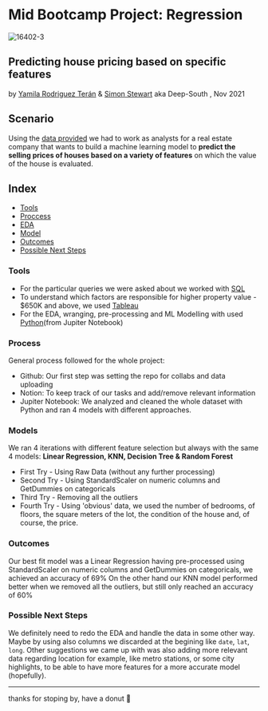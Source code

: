 # Mid Bootcamp Project: Regression
![16402-3](https://user-images.githubusercontent.com/81629326/142200377-dd6df1a3-f40b-4d85-9923-abe1201459c0.jpg)

## Predicting house pricing based on specific features

by [Yamila Rodriguez Terán](https://github.com/yamilart/) & [Simon Stewart](https://github.com/nomaditect/) aka Deep-South , Nov 2021

## Scenario
Using the [data provided](https://github.com/ironhack-edu/data_mid_bootcamp_project_regression) we had to work as analysts for a real estate company that wants to build a machine learning model to **predict the selling prices of houses based on a variety of features** on which the value of the house is evaluated.


## Index
- [Tools](https://github.com/nomaditect/mid_bootcamp_project#tools)
- [Proccess](https://github.com/nomaditect/mid_bootcamp_project#proccess)
- [EDA](https://github.com/nomaditect/mid_bootcamp_project#EDA)
- [Model](https://github.com/nomaditect/mid_bootcamp_project#model)
- [Outcomes](https://github.com/nomaditect/mid_bootcamp_project#outcomes)
- [Possible Next Steps](https://github.com/nomaditect/mid_bootcamp_project#possible-next-steps)


### Tools
- For the particular queries we were asked about we worked with [SQL](https://github.com/nomaditect/mid_bootcamp_project/tree/main/sql)
- To understand which factors are responsible for higher property value - $650K and above, we used [Tableau](https://github.com/nomaditect/mid_bootcamp_project/tree/main/tableau)
- For the EDA, wranging, pre-processing and ML Modelling with used [Python](https://github.com/nomaditect/mid_bootcamp_project/tree/main/code)(from Jupiter Notebook)


### Process
General process followed for the whole project:

- Github: Our first step was setting the repo for collabs and data uploading
- Notion: To keep track of our tasks and add/remove relevant information
- Jupiter Notebook: We analyzed and cleaned the whole dataset with Python and ran 4 models with different approaches.


### Models
We ran 4 iterations with different feature selection but always with the same 4 models: **Linear Regression, KNN, Decision Tree & Random Forest**
- First Try - Using Raw Data (without any further processing)
- Second Try - Using StandardScaler on numeric columns and GetDummies on categoricals
- Third Try - Removing all the outliers
- Fourth Try - Using 'obvious' data, we used the number of bedrooms, of floors, the square meters of the lot, the condition of the house and, of course, the price.


### Outcomes
Our best fit model was a Linear Regression having pre-processed using StandardScaler on numeric columns and GetDummies on categoricals, we achieved an accuracy of 69%
On the other hand our KNN model performed better when we removed all the outliers, but still only reached an accuracy of 60%


### Possible Next Steps
We definitely need to redo the EDA and handle the data in some other way. Maybe by using also columns we discarded at the begining like `date`, `lat`, `long`.
Other suggestions we came up with was also adding more relevant data regarding location for example, like metro stations, or some city highlights, to be able to have more features for a more accurate model (hopefully).

-------

thanks for stoping by, have a donut 🍩
